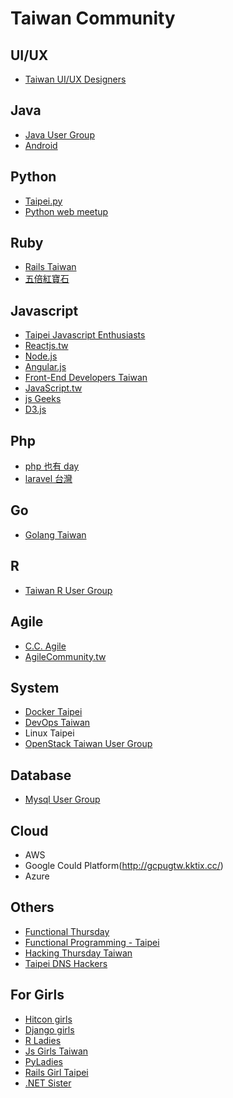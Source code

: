 # Taiwan Community

## UI/UX
* [Taiwan UI/UX Designers](https://www.facebook.com/groups/TaiwanUIUXDesigners/events/)

## Java
* [Java User Group](http://www.meetup.com/taiwanjug/)
* [Android](https://www.facebook.com/groups/AndroidTaipei/)

## Python
* [Taipei.py](http://www.meetup.com/Taipei-py/)
* [Python web meetup](http://www.meetup.com/Taipei-py/)

## Ruby
* [Rails Taiwan](http://www.meetup.com/rails-taiwan/)
* [五倍紅寶石](http://5xruby.kktix.cc/)

## Javascript
* [Taipei Javascript Enthusiasts](http://www.meetup.com/javascript-enthusiasts/)
* [Reactjs.tw](http://reactjs.kktix.cc/)
* [Node.js](http://nodejsparty.kktix.cc/)
* [Angular.js](http://www.meetup.com/Taipei-AngularJS-Meetup/)
* [Front-End Developers Taiwan](https://www.facebook.com/groups/f2e.tw/)
* [JavaScript.tw](http://javascript-tw.kktix.cc/)
* [js Geeks](http://jsgeeks.kktix.cc/)
* [D3.js](http://www.meetup.com/Taipei-D3-js-Meetup/)

## Php
* [php 也有 day](http://phptheday.kktix.cc/)
* [laravel 台灣](http://laraveltw.kktix.cc/)

## Go
* [Golang Taiwan](http://golang.kktix.cc/)

## R
* [Taiwan R User Group](http://www.meetup.com/Taiwan-R/)

## Agile
* [C.C. Agile](http://ezscrum.kktix.cc/)
* [AgileCommunity.tw](http://www.accupass.com/org/detail/r/965090279531912/1/0)

## System
* [Docker Taipei](http://www.meetup.com/Docker-Taipei/)
* [DevOps Taiwan](http://devops.kktix.cc/)
* Linux Taipei
* [OpenStack Taiwan User Group](http://www.meetup.com/OpenStack-Taiwan-User-Group)

## Database
* [Mysql User Group](http://www.accupass.com/org/detail/r/1407090558017161928200/1/0)

## Cloud
* AWS
* Google Could Platform(http://gcpugtw.kktix.cc/)
* Azure

## Others
* [Functional Thursday](http://www.meetup.com/Functional-Thursday/)
* [Functional Programming - Taipei](http://www.meetup.com/Functional-Programming-Taipei/)
* [Hacking Thursday Taiwan](http://www.meetup.com/h4-taiwan/)
* [Taipei DNS Hackers](http://www.meetup.com/TaipeiDNSHackers/)

## For Girls
* [Hitcon girls](http://girls.hitcon.org/)
* [Django girls](https://www.facebook.com/groups/djangogirls.taiwan/)
* [R Ladies](https://www.facebook.com/groups/twrladies/)
* [Js Girls Taiwan](https://www.facebook.com/jsgirlstw)
* [PyLadies](http://www.meetup.com/PyLadiesTW/)
* [Rails Girl Taipei](http://railsgirls.com/taipei)
* [.NET Sister](http://sister.codes/)